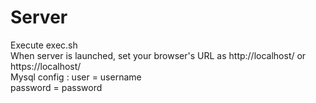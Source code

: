 # Server 
Execute exec.sh \
When server is launched, set your browser's URL as http://localhost/ or https://localhost/ \
Mysql config :  user = username \
                password = password
